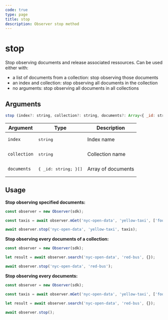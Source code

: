 ```yaml
---
code: true
type: page
title: stop
description: Observer stop method
---
```


# stop

<SinceBadge version="auto-version" />

Stop observing documents and release associated ressources.
Can be used either with:
 - a list of documents from a collection: stop observing those documents
 - an index and collection: stop observing all documents in the collection
 - no arguments: stop observing all documents in all collections

## Arguments

```js
stop (index?: string, collection?: string, documents?: Array<{ _id: string; }>): Promise<void>
```

| Argument | Type | Description |
|----------|------|-------------|
| `index` | <pre>string</pre> | Index name |
| `collection` | <pre>string</pre> | Collection name |
| `documents` | <pre>{ _id: string; }[]</pre> | Array of documents |

## Usage

**Stop observing specified documents:**
```js
const observer = new Observer(sdk);

const taxis = await observer.mGet('nyc-open-data', 'yellow-taxi', ['foo', 'bar']);

await observer.stop('nyc-open-data', 'yellow-taxi', taxis);
```

**Stop observing every documents of a collection:**
```js
const observer = new Observer(sdk);

let result = await observer.search('nyc-open-data', 'red-bus', {});

await observer.stop('nyc-open-data', 'red-bus');
```

**Stop observing every documents:**
```js
const observer = new Observer(sdk);

const taxis = await observer.mGet('nyc-open-data', 'yellow-taxi', ['foo', 'bar']);

let result = await observer.search('nyc-open-data', 'red-bus', {});

await observer.stop();
```